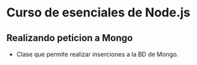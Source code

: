 # Curso de esenciales de Node.js

## Realizando peticion a Mongo

* Clase que permite realizar inserciones a la BD de Mongo.
